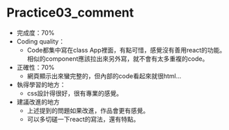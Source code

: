 # Practice03_comment  
* 完成度：70%  
* Coding quality：  
    * Code都集中寫在class App裡面，有點可惜，感覺沒有善用react的功能。相似的component應該拉出來另外寫，就不會有太多重複的code。
* 正確性：70%  
    * 網頁顯示出來蠻完整的，但內部的code看起來就很html...
* 執得學習的地方：  
    * css設計得很好，很有專業的感覺。
* 建議改進的地方  
    * 上述提到的問題如果改進，作品會更有感覺。
    * 可以多切磋一下react的寫法，還有特點。